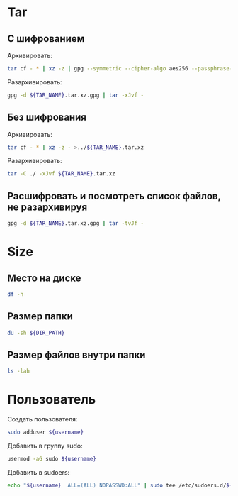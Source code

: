 # Tar

## С шифрованием

Архивировать:

```bash
tar cf - * | xz -z | gpg --symmetric --cipher-algo aes256 --passphrase-file <(echo ${PASS_PHRASE}) - > ../${TAR_NAME}.tar.xz.gpg
```

Разархивировать:

```bash
gpg -d ${TAR_NAME}.tar.xz.gpg | tar -xJvf -
```

## Без шифрования

Архивировать:

```bash
tar cf - * | xz -z - >../${TAR_NAME}.tar.xz
```

Разархивировать:

```bash
tar -C ./ -xJvf ${TAR_NAME}.tar.xz
```

## Расшифровать и посмотреть список файлов, не разархивируя

```bash
gpg -d ${TAR_NAME}.tar.xz.gpg | tar -tvJf -
```

# Size

## Место на диске

```bash
df -h
```

## Размер папки

```bash
du -sh ${DIR_PATH}
```

## Размер файлов внутри папки

```bash
ls -lah
```

# Пользователь

Создать пользователя:

```bash
sudo adduser ${username}
```

Добавить в группу sudo:

```bash
usermod -aG sudo ${username}
```

Добавить в sudoers:

```bash
echo "${username}  ALL=(ALL) NOPASSWD:ALL" | sudo tee /etc/sudoers.d/${username}
```

